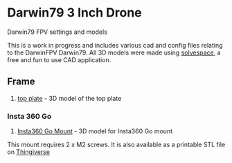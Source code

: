 # Darwin79 3 Inch Drone

Darwin79 FPV settings and models

This is a work in progress and includes various cad and config files relating to the DarwinFPV Darwin79. All 3D models were made using [solvespace](https://solvespace.com/index.pl), a free and fun to use CAD application.

## Frame

1. [top plate](src/top_plate.slvs) - 3D model of the top plate

### Insta 360 Go

1. [Insta360 Go Mount](src/insta360go_mount.slvs) - 3D model for Insta360 Go mount

This mount requires 2 x M2 screws. It is also available as a printable STL file on [Thingiverse]()

